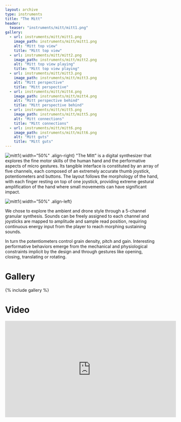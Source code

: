 ```yaml
---
layout: archive
type: instruments
title: "The Mitt"
header:
  teaser: "instruments/mitt/mitt1.png"
gallery:
  - url: instruments/mitt/mitt1.png
    image_path: instruments/mitt/mitt1.png
    alt: "Mitt top view"
    title: "Mitt top view"
  - url: instruments/mitt/mitt2.png
    image_path: instruments/mitt/mitt2.png
    alt: "Mitt top view playing"
    title: "Mitt top view playing"
  - url: instruments/mitt/mitt3.png
    image_path: instruments/mitt/mitt3.png
    alt: "Mitt perspective"
    title: "Mitt perspective"
  - url: instruments/mitt/mitt4.png
    image_path: instruments/mitt/mitt4.png
    alt: "Mitt perspective behind"
    title: "Mitt perspective behind"
  - url: instruments/mitt/mitt5.png
    image_path: instruments/mitt/mitt5.png
    alt: "Mitt connections"
    title: "Mitt connections"
  - url: instruments/mitt/mitt6.png
    image_path: instruments/mitt/mitt6.png
    alt: "Mitt guts"
    title: "Mitt guts"
---
```


![mitt1](../../images/instruments/mitt/mitt1.png){:width="50%" .align-right}
"The Mitt" is a digital synthesizer that explores the fine motor skills of the human hand and the performative aspects of micro gestures. Its tangible interface is constituted by an array of five channels, each composed of an extremely accurate thumb joystick, potentiometers and buttons. The layout follows the morphology of the hand, with each finger resting on top of one joystick, providing extreme gestural amplification of the hand where small movements can have significant impact.

![mitt1](../../images/instruments/mitt/mitt2.png){:width="50%" .align-left}

We chose to explore the ambient and drone style through a 5-channel granular synthesis. Sounds can be freely assigned to each channel and joysticks are mapped to amplitude and sample read position, requiring continuous energy input from the player to reach morphing sustaining sounds.

In turn the potentiometers control grain density, pitch and gain. Interesting performative behaviors emerge from the mechanical and physiological constraints implicit by the design and through gestures like opening, closing, translating or rotating.

# Gallery

{% include gallery %}

# Video

<iframe width="560" height="315" src="https://www.youtube.com/embed/sZBie8w8AjI" frameborder="0" allowfullscreen></iframe>

<!-- # Sounds -->
